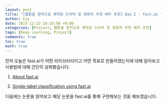 ```yaml
---
layout: post
title: "[웹툰을 원작으로 제작된 드라마 및 영화의 주연 배우 추천] Day 2 - fast.ai 알아보기 & tutorial"
author: kjy
date: 2023-12-23 18:10:00 +9:00
categories: [Project, 웹툰을 원작으로 제작된 드라마 및 영화의 주연 배우 추천]
tags: [Deep Learning, Project]
comments: true
toc: true
math: true
---
```


먼저 오늘은 fast.ai가 어떤 라이브러리이고 어떤 목표로 만들어졌는지에 대해 알아보고 사용법에 대해 간단히 살펴봤습니다.

1. [About fast.ai](https://jjjuuuun.github.io/posts/fastai-Overview/)

2. [Single-label classification using fast.ai](fastai-Tutorial-Classification)

다음에는 논문을 읽어보고 해당 논문을 fast.ai를 통해 구현해보는 것을 해보겠습니다.
